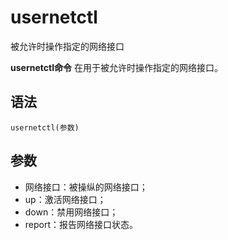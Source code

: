 # usernetctl

被允许时操作指定的网络接口


**usernetctl命令** 在用于被允许时操作指定的网络接口。

##  语法

```
usernetctl(参数)
```

##  参数

*   网络接口：被操纵的网络接口；
*   up：激活网络接口；
*   down：禁用网络接口；
*   report：报告网络接口状态。


